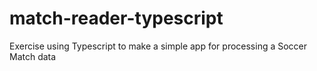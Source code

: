 # match-reader-typescript
Exercise using Typescript to make a simple app for processing a Soccer Match data
